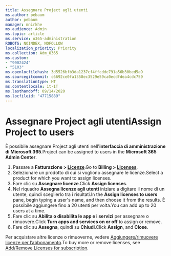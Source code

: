 ```yaml
---
title: Assegnare Project agli utenti
ms.author: pebaum
author: pebaum
manager: mnirkhe
ms.audience: Admin
ms.topic: article
ms.service: o365-administration
ROBOTS: NOINDEX, NOFOLLOW
localization_priority: Priority
ms.collection: Adm_O365
ms.custom:
- "9002424"
- "5103"
ms.openlocfilehash: 3d5526bfb3da1237cf4ffcdde791a56b30bed5a9
ms.sourcegitcommit: c6692ce0fa1358ec3529e59ca0ecdfdea4cdc759
ms.translationtype: HT
ms.contentlocale: it-IT
ms.lasthandoff: 09/14/2020
ms.locfileid: "47715889"
---
```

# <a name="assign-project-to-users"></a><span data-ttu-id="dee68-102">Assegnare Project agli utenti</span><span class="sxs-lookup"><span data-stu-id="dee68-102">Assign Project to users</span></span>

<span data-ttu-id="dee68-103">È possibile assegnare Project agli utenti nell'**interfaccia di amministrazione di Microsoft 365**.</span><span class="sxs-lookup"><span data-stu-id="dee68-103">Project can be assigned to users in the **Microsoft 365 Admin Center**.</span></span>

1. <span data-ttu-id="dee68-104">Passare a **Fatturazione > [Licenze](https://go.microsoft.com/fwlink/p/?linkid=842264)**.</span><span class="sxs-lookup"><span data-stu-id="dee68-104">Go to **Billing > [Licenses](https://go.microsoft.com/fwlink/p/?linkid=842264)**.</span></span>
2. <span data-ttu-id="dee68-105">Selezionare un prodotto di cui si vogliono assegnare le licenze.</span><span class="sxs-lookup"><span data-stu-id="dee68-105">Select a product for which you want to assign licenses.</span></span>
3. <span data-ttu-id="dee68-106">Fare clic su **Assegnare licenze**.</span><span class="sxs-lookup"><span data-stu-id="dee68-106">Click **Assign licenses**.</span></span>
4. <span data-ttu-id="dee68-107">Nel riquadro **Assegna licenze agli utenti** iniziare a digitare il nome di un utente, quindi sceglierlo tra i risultati.</span><span class="sxs-lookup"><span data-stu-id="dee68-107">In the **Assign licenses to users** pane, begin typing a user's name, and then choose it from the results.</span></span> <span data-ttu-id="dee68-108">È possibile aggiungere fino a 20 utenti per volta.</span><span class="sxs-lookup"><span data-stu-id="dee68-108">You can add up to 20 users at a time.</span></span>
5. <span data-ttu-id="dee68-109">Fare clic su **Abilita o disabilita le app e i servizi** per assegnare o rimuovere.</span><span class="sxs-lookup"><span data-stu-id="dee68-109">Click **Turn apps and services on or off** to assign or remove.</span></span>
6. <span data-ttu-id="dee68-110">Fare clic su **Assegna**, quindi su **Chiudi**.</span><span class="sxs-lookup"><span data-stu-id="dee68-110">Click **Assign**, and **Close**.</span></span>

<span data-ttu-id="dee68-111">Per acquistare altre licenze o rimuoverne, vedere [Aggiungere/rimuovere licenze per l’abbonamento](https://docs.microsoft.com/microsoft-365/commerce/licenses/buy-licenses?view=o365-worldwide#add-or-remove-licenses-for-your-business-subscription).</span><span class="sxs-lookup"><span data-stu-id="dee68-111">To buy more or remove licenses, see [Add/Remove Licenses for subscription](https://docs.microsoft.com/microsoft-365/commerce/licenses/buy-licenses?view=o365-worldwide#add-or-remove-licenses-for-your-business-subscription).</span></span>
